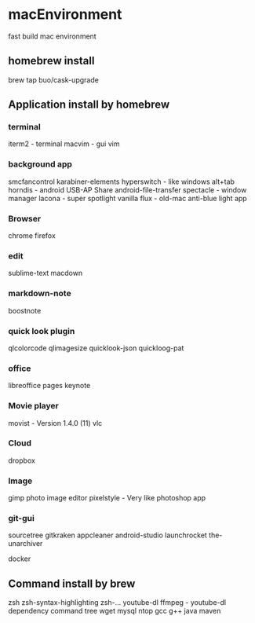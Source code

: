 # macEnvironment
fast build mac environment

## homebrew install
brew tap buo/cask-upgrade

## Application install by homebrew

### terminal
iterm2 - terminal
macvim - gui vim

### background app
smcfancontrol
karabiner-elements
hyperswitch - like windows alt+tab
horndis - android USB-AP Share
android-file-transfer
spectacle - window manager
lacona - super spotlight
vanilla
flux - old-mac anti-blue light app
### Browser
chrome
firefox

### edit
sublime-text
macdown

### markdown-note
boostnote

### quick look plugin
qlcolorcode
qlimagesize
quicklook-json
quickloog-pat

### office
libreoffice
pages
keynote

### Movie player
movist - Version 1.4.0 (11)
vlc

### Cloud
dropbox

### Image
gimp
photo image editor pixelstyle - Very like photoshop app

### git-gui
sourcetree
gitkraken
appcleaner
android-studio
launchrocket
the-unarchiver

docker

## Command install by brew
zsh
zsh-syntax-highlighting
zsh-...
youtube-dl
ffmpeg - youtube-dl dependency command
tree
wget
mysql
ntop
gcc
g++
java
maven


